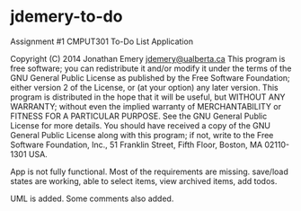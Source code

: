 jdemery-to-do
=============

Assignment #1 CMPUT301 To-Do List Application

Copyright (C) 2014 Jonathan Emery jdemery@ualberta.ca
This program is free software; you can redistribute it and/or modify
it under the terms of the GNU General Public License as published by
the Free Software Foundation; either version 2 of the License, or
(at your option) any later version.
This program is distributed in the hope that it will be useful,
but WITHOUT ANY WARRANTY; without even the implied warranty of
MERCHANTABILITY or FITNESS FOR A PARTICULAR PURPOSE. See the
GNU General Public License for more details.
You should have received a copy of the GNU General Public License along
with this program; if not, write to the Free Software Foundation, Inc.,
51 Franklin Street, Fifth Floor, Boston, MA 02110-1301 USA.



App is not fully functional. Most of the requirements are missing. save/load 
states are working, able to select items, view archived items, add todos.

UML is added. Some comments also added.

